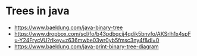 # Trees in java

- https://www.baeldung.com/java-binary-tree
- https://www.dropbox.com/scl/fo/b43pdbqcij4qdik5bnvfo/AKSrlh1x4spFu-Y24FrycVU?rlkey=z636mwbe03wr0yb5fmsc3ny4f&dl=0
- https://www.baeldung.com/java-print-binary-tree-diagram
